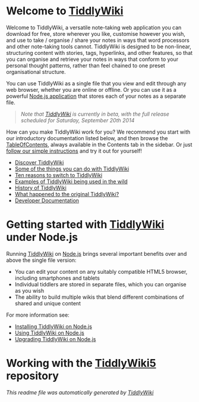 <h1 class=''>Welcome to <a class='tc-tiddlylink tc-tiddlylink-resolves' href='http://tiddlywiki.com/static/TiddlyWiki.html'>TiddlyWiki</a></h1><p>Welcome to TiddlyWiki, a versatile note-taking web application you can download for free, store wherever you like, customise however you wish, and use to take / organise / share your notes in ways that word processors and other note-taking tools cannot. TiddlyWiki is designed to be non-linear, structuring content with stories, tags, hyperlinks, and other features, so that you can organise and retrieve your notes in ways that conform to your personal thought patterns, rather than feel chained to one preset organisational structure.</p><p>You can use TiddlyWiki as a single file that you view and edit through any web browser, whether you are online or offline. Or you can use it as a powerful <a class='tc-tiddlylink tc-tiddlylink-resolves' href='http://tiddlywiki.com/static/TiddlyWiki%2520on%2520Node.js.html'>Node.js application</a> that stores each of your notes as a separate file.</p><blockquote><p><em>Note that <a class='tc-tiddlylink tc-tiddlylink-resolves' href='http://tiddlywiki.com/static/TiddlyWiki.html'>TiddlyWiki</a> is currently in beta, with the full release scheduled for Saturday, September 20th 2014</em></p></blockquote><p>How can you make TiddlyWiki work for you? We recommend you start with our introductory documentation listed below, and then browse the <a class='tc-tiddlylink tc-tiddlylink-resolves' href='http://tiddlywiki.com/static/TableOfContents.html'>TableOfContents</a>, always available in the Contents tab in the sidebar. Or just <a class='tc-tiddlylink tc-tiddlylink-shadow tc-tiddlylink-resolves' href='http://tiddlywiki.com/static/GettingStarted.html'>follow our simple instructions</a> and try it out for yourself!</p><ul><li><a class='tc-tiddlylink tc-tiddlylink-resolves' href='http://tiddlywiki.com/static/Discover%2520TiddlyWiki.html'>Discover TiddlyWiki</a></li><li><a class='tc-tiddlylink tc-tiddlylink-resolves' href='http://tiddlywiki.com/static/Some%2520of%2520the%2520things%2520you%2520can%2520do%2520with%2520TiddlyWiki.html'>Some of the things you can do with TiddlyWiki</a></li><li><a class='tc-tiddlylink tc-tiddlylink-resolves' href='http://tiddlywiki.com/static/Ten%2520reasons%2520to%2520switch%2520to%2520TiddlyWiki.html'>Ten reasons to switch to TiddlyWiki</a></li><li><a class='tc-tiddlylink tc-tiddlylink-resolves' href='http://tiddlywiki.com/static/Examples.html'>Examples of TiddlyWiki being used in the wild</a></li><li><a class='tc-tiddlylink tc-tiddlylink-resolves' href='http://tiddlywiki.com/static/History%2520of%2520TiddlyWiki.html'>History of TiddlyWiki</a> </li><li><a class='tc-tiddlylink tc-tiddlylink-resolves' href='http://tiddlywiki.com/static/What%2520happened%2520to%2520the%2520original%2520TiddlyWiki%253F.html'>What happened to the original TiddlyWiki?</a></li><li><a class='tc-tiddlylink-external' href='./dev/index.html' target='_blank'>Developer Documentation</a></li></ul><h1 class=''>Getting started with <a class='tc-tiddlylink tc-tiddlylink-resolves' href='http://tiddlywiki.com/static/TiddlyWiki.html'>TiddlyWiki</a> under Node.js</h1><p>Running <a class='tc-tiddlylink tc-tiddlylink-resolves' href='http://tiddlywiki.com/static/TiddlyWiki.html'>TiddlyWiki</a> on <a class='tc-tiddlylink tc-tiddlylink-resolves' href='http://tiddlywiki.com/static/Node.js.html'>Node.js</a> brings several important benefits over and above the single file version:</p><ul><li>You can edit your content on any suitably compatible HTML5 browser, including smartphones and tablets</li><li>Individual tiddlers are stored in separate files, which you can organise as you wish</li><li>The ability to build multiple wikis that blend different combinations of shared and unique content</li></ul><p>For more information see:</p><ul><li><a class='tc-tiddlylink tc-tiddlylink-resolves' href='http://tiddlywiki.com/static/Installing%2520TiddlyWiki%2520on%2520Node.js.html'>Installing TiddlyWiki on Node.js</a></li><li><a class='tc-tiddlylink tc-tiddlylink-resolves' href='http://tiddlywiki.com/static/Using%2520TiddlyWiki%2520on%2520Node.js.html'>Using TiddlyWiki on Node.js</a></li><li><a class='tc-tiddlylink tc-tiddlylink-resolves' href='http://tiddlywiki.com/static/Upgrading%2520TiddlyWiki%2520on%2520Node.js.html'>Upgrading TiddlyWiki on Node.js</a></li></ul><h1 class=''>Working with the <a class='tc-tiddlylink tc-tiddlylink-resolves' href='http://tiddlywiki.com/static/TiddlyWiki5.html'>TiddlyWiki5</a> repository</h1><p><em>This readme file was automatically generated by <a class='tc-tiddlylink tc-tiddlylink-resolves' href='http://tiddlywiki.com/static/TiddlyWiki.html'>TiddlyWiki</a></em>
</p>